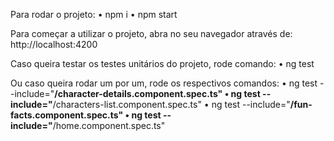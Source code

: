 Para rodar o projeto: 
    • npm i
    • npm start

Para começar a utilizar o projeto, abra no seu navegador através de: http://localhost:4200

Caso queira testar os testes unitários do projeto, rode comando:
    • ng test

Ou caso queira rodar um por um, rode os respectivos comandos:
    • ng test --include="**/character-details.component.spec.ts"
    • ng test --include="**/characters-list.component.spec.ts"
    • ng test --include="**/fun-facts.component.spec.ts"
    • ng test --include="**/home.component.spec.ts"
